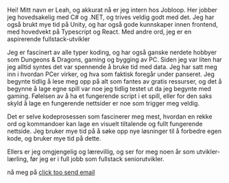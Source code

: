 Hei! Mitt navn er Leah, og akkurat nå er jeg intern hos Jobloop. Her jobber jeg hovedsakelig med C# og .NET, og trives veldig godt med det. Jeg har også brukt mye tid på Unity, og har også gode kunnskaper innen frontend, med hovedvekt på Typescript og React. Med andre ord, jeg er en aspirerende fullstack-utvikler

Jeg er fascinert av alle typer koding, og har også ganske nerdete hobbyer som Dungeons & Dragons, gaming og bygging av PC. Siden jeg var liten har jeg alltid syntes det var spennende å bruke tid med data. Jeg har satt meg inn i hvordan PCer virker, og hva som faktisk foregår under panseret. Jeg begynte tidlig å lese meg opp på alt som fantes av gratis ressurser, og det å begynne å lage egne spill var noe jeg tidlig testet ut da jeg begynte med gaming. Følelsen av å ha et fungerende script i et spill, eller for den saks skyld å lage en fungerende nettsider er noe som trigger meg veldig.

Det er selve kodeprosessen som fascinerer meg mest, hvordan en rekke ord og kommandoer kan lage en visuelt tiltalende og fullt fungerende nettside. Jeg bruker mye tid på å søke opp nye løsninger til å forbedre egen kode, og bruker mye tid på dette. 

Ellers er jeg omgjengelig og lærevillig, og ser for meg noen år som utvikler-lærling, før jeg er i full jobb som fullstack seniorutvikler.

nå meg på [click too send email](mailto:leah@jobloop.no?subject=[GitHub]%20Source%20Han%20Sans)
